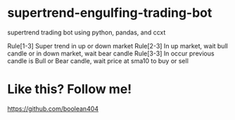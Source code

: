 # supertrend-engulfing-trading-bot
supertrend trading bot using python, pandas, and ccxt

Rule[1-3] Super trend in up or down market
Rule[2-3] In up market, wait bull candle or in down market, wait bear candle
Rule[3-3] In occur previous candle is Bull or Bear candle, wait price at sma10 to buy or sell

# Like this? Follow me!
https://github.com/boolean404
